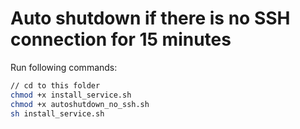# Auto shutdown if there is no SSH connection for 15 minutes

Run following commands:

```sh
// cd to this folder
chmod +x install_service.sh
chmod +x autoshutdown_no_ssh.sh
sh install_service.sh
```
